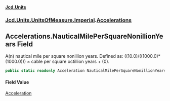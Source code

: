 #### [Jcd.Units](index.md 'index')
### [Jcd.Units.UnitsOfMeasure.Imperial](Jcd.Units.UnitsOfMeasure.Imperial.md 'Jcd.Units.UnitsOfMeasure.Imperial').[Accelerations](Accelerations.md 'Jcd.Units.UnitsOfMeasure.Imperial.Accelerations')

## Accelerations.NauticalMilePerSquareNonillionYears Field

A(n) nautical mile per square nonillion years. Defined as: ((10.0)/((1000.0)*(1000.0))) × cable per square octillion years + (0).

```csharp
public static readonly Acceleration NauticalMilePerSquareNonillionYears;
```

#### Field Value
[Acceleration](Acceleration.md 'Jcd.Units.UnitTypes.Acceleration')